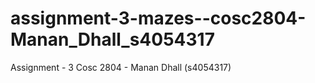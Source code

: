 # assignment-3-mazes--cosc2804-Manan_Dhall_s4054317
Assignment - 3 Cosc 2804 - Manan Dhall (s4054317)
